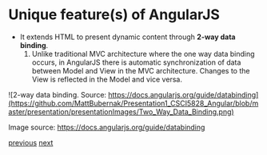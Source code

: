 # Unique feature(s) of AngularJS
* It extends HTML to present dynamic content through **2-way data binding**. 
    1. Unlike traditional MVC architecture where the one way data binding occurs, in AngularJS there is automatic synchronization of data between Model and View in the MVC architecture. Changes to the View is reflected in the Model and vice versa.


![2-way data binding. Source: https://docs.angularjs.org/guide/databinding](https://github.com/MattBubernak/Presentation1_CSCI5828_Angular/blob/master/presentation/presentationImages/Two_Way_Data_Binding.png)

Image source: https://docs.angularjs.org/guide/databinding

[previous](Slide2_WhyAngular.md)  [next](Slide4_BasicTerm)
